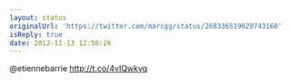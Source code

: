 ```yaml
---
layout: status
originalUrl: 'https://twitter.com/marcgg/status/268336519620743168'
isReply: true
date: 2012-11-13 12:56:26
---
```


@etiennebarrie http://t.co/4vIQwkyq
